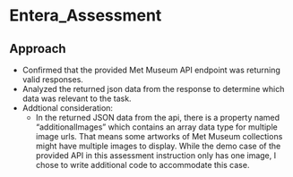 # Entera_Assessment

## Approach 

* Confirmed that the provided Met Museum API endpoint was returning valid responses.
* Analyzed the returned json data from the response to determine which data was relevant to the task.
* Addtional consideration:
  * In the returned JSON data from the api, there is a property named “additionalImages” which contains an array data type for multiple image urls. That means some artworks of Met Museum collections might have multiple images to display. While the demo case of the provided API in this assessment instruction only has one image, I chose to write additional code to accommodate this case.
 



